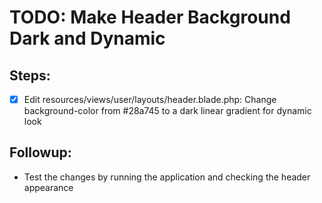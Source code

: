 # TODO: Make Header Background Dark and Dynamic

## Steps:
- [x] Edit resources/views/user/layouts/header.blade.php: Change background-color from #28a745 to a dark linear gradient for dynamic look

## Followup:
- Test the changes by running the application and checking the header appearance
